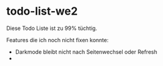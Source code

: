 # todo-list-we2
Diese Todo Liste ist zu 99% tüchtig.

Features die ich noch nicht fixen konnte:
- Darkmode bleibt nicht nach Seitenwechsel oder Refresh
- 
